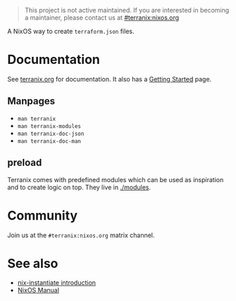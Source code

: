 > This project is not active maintained.
> If you are interested in becoming a maintainer, please contact us at [#terranix:nixos.org](https://matrix.to/#/!p1L9bP3SdzBoIhan:terranix.org?via=thalheim.io&via=matrix.org&via=nixos.dev)

A NixOS way to create `terraform.json` files.

# Documentation

See [terranix.org](https://terranix.org/) for documentation.
It also has a [Getting Started](https://terranix.org/documentation/getting-started.html) page.

## Manpages

* `man terranix`
* `man terranix-modules`
* `man terranix-doc-json`
* `man terranix-doc-man`

## preload

Terranix comes with predefined modules which can be used as
inspiration and to create logic on top.
They live in
[./modules](./modules/).

# Community

Join us at the `#terranix:nixos.org` matrix channel.

# See also

* [nix-instantiate introduction](https://tech.ingolf-wagner.de/nixos/nix-instantiate/)
* [NixOS Manual](https://nixos.org/nixos/manual/index.html#sec-writing-modules)
